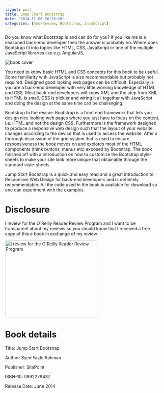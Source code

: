 ```yaml
---
layout: post
title: Jump Start Bootstrap
date: '2014-11-06 20:28:26'
categories: [bookReview, Bootstrap, JavaScript]
---
```


Do you know what Bootstrap is and can do for you? If you like me is a seasoned back-end developer then the answer is probably no. Where does Bootstrap fit into topics like HTML, CSS, JavaScript or one of the multiple JavaScript libraries like e.g. AngularJS.

<!--more-->

<img src="http://akamaicovers.oreilly.com/images/9780992279431/cat.gif" alt="book cover">

You need to know basic HTML and CSS concepts for this book to be useful. Some familiarity with JavaScript is also recommendable but probably not required. Designed good looking web pages can be difficult. Especially is you are a back-end developer with very little working knowledge of HTML and CSS. Most back-end developers will know XML and the step from XML to HTML is small. CSS is trickier and wiring it all together with JavaScript and doing the design at the same time can be challenging. 

Bootstrap to the rescue. Bootstrap is a front end framework that lets you design nice looking web pages where you just have to focus on the content, i.e. HTML and not the design CSS. Furthermore is the framework designed to produce a responsive web design such that the layout of your website changes according to the device that is used to access the website. After a thorough discussion of the grid system that is used to ensure responsiveness the book moves on and explores most of the HTML components (think buttons, menus etc) exposed by Bootstrap. The book finished off with a introduction on how to customize the Bootstrap style-sheets to make your site look more unique that obtainable through the standard style-sheets.

Jump Start Bootstrap is a quick and easy read and a great introduction to Responsive Web Design for back-end developers and is definitely recommendable. All the code used in the book is available for download so one can experiment with the examples.

# Disclosure
I review for the O`Reilly Reader Review Program and I want to be transparent about my reviews so you should know that I received a free copy of this e book in exchange of my review.

<a href="http://oreilly.com/bloggers/"><img alt="I review for the O'Reilly Reader Review Program" src="http://cdn.oreillystatic.com/bloggers/blogger-review-badge-300.png" border="0" width="300" height="250"></a>

# Book details
Title: Jump Start Bootstrap

Author: Syed Fazle Rahman

Publisher: SitePoint

ISBN-10: 0992279437

Release Date: June 2014
